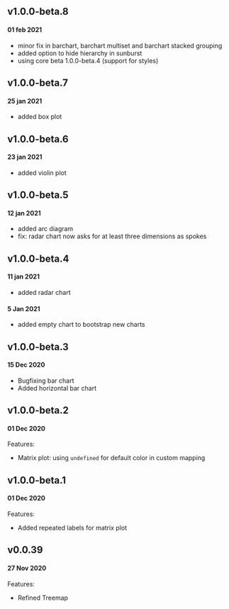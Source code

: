 ## v1.0.0-beta.8

#### 01 feb 2021

- minor fix in barchart, barchart multiset and barchart stacked grouping
- added option to hide hierarchy in sunburst
- using core beta 1.0.0-beta.4 (support for styles)

## v1.0.0-beta.7

#### 25 jan 2021

- added box plot

## v1.0.0-beta.6

#### 23 jan 2021

- added violin plot

## v1.0.0-beta.5

#### 12 jan 2021

- added arc diagram
- fix: radar chart now asks for at least three dimensions as spokes

## v1.0.0-beta.4

#### 11 jan 2021

- added radar chart

#### 5 Jan 2021

- added empty chart to bootstrap new charts

## v1.0.0-beta.3

#### 15 Dec 2020

- Bugfixing bar chart
- Added horizontal bar chart

## v1.0.0-beta.2

#### 01 Dec 2020

Features:

- Matrix plot: using `undefined` for default color in custom mapping

## v1.0.0-beta.1

#### 01 Dec 2020

Features:

- Added repeated labels for matrix plot

## v0.0.39

#### 27 Nov 2020

Features:

- Refined Treemap

